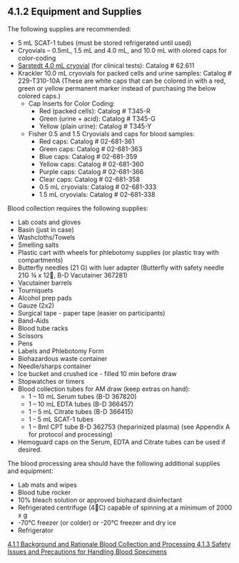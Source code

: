 ## 4.1.2 Equipment and Supplies

The following supplies are recommended:

 * 5 mL SCAT-1 tubes (must be stored refrigerated until used) 
 * Cryovials – 0.5mL, 1.5 mL and 4.0 mL, and 10.0 mL with olored caps for color-coding
 * <u>Sarstedt 4.0 mL cryovial</u> (for clinical tests):  Catalog # 62.611
 * Krackler 10.0 mL cryovials for packed cells and urine samples:  Catalog # 229-T310-10A (These are white caps that can be colored in with a red, green or yellow permanent marker instead of purchasing the below colored caps.)
   * Cap Inserts for Color Coding:
     * Red (packed cells): Catalog # T345-R
	 * Green (urine + acid): Catalog # T345-G
	 * Yellow (plain urine): Catalog # T345-Y
   * Fisher 0.5 and 1.5 Cryovials and caps for blood samples:
	 * Red caps: Catalog # 02-681-361
	 * Green caps: Catalog # 02-681-363
	 * Blue caps: Catalog # 02-681-359
	 * Yellow caps: Catalog # 02-681-360
     * Purple caps: Catalog #  02-681-366
	 * Clear caps: Catalog #  02-681-358
	 * 0.5 mL cryovials: Catalog # 02-681-333
	 * 1.5 mL cryovials: Catalog # 02-681-338

Blood collection requires the following supplies:

 * Lab coats and gloves
 * Basin (just in case)
 * Washcloths/Towels
 * Smelling salts
 * Plastic cart with wheels for phlebotomy supplies (or plastic tray with compartments)
 * Butterfly needles (21 G) with luer adapter (Butterfly with safety needle 21G ¾ x 12, 
B-D Vacutainer 367281)
 * Vacutainer barrels
 * Tourniquets
 * Alcohol prep pads
 * Gauze (2x2)
 * Surgical tape - paper tape (easier on participants)
 * Band-Aids
 * Blood tube racks
 * Scissors
 * Pens
 * Labels and Phlebotomy Form
 * Biohazardous waste container
 * Needle/sharps container
 * Ice bucket and crushed ice - filled 10 min before draw
 * Stopwatches or timers
 * Blood collection tubes for AM draw (keep extras on hand):
	 * 1 – 10 mL Serum tubes (B-D 367820)  
	 * 1 – 10 mL EDTA tubes (B-D 366457)  
	 * 1 – 5 mL Citrate tubes (B-D 366415)
	 * 1 - 5 mL SCAT-1 tubes	
	 * 1 – 8ml CPT tube B-D 362753 (heparinized plasma) (see Appendix A for protocol and processing)
 * Hemoguard caps on the Serum, EDTA and Citrate tubes can be used if desired.   

The blood processing area should have the following additional supplies and equipment:

 * Lab mats and wipes
 * Blood tube rocker
 * 10% bleach solution or approved biohazard disinfectant
 * Refrigerated centrifuge (4C) capable of spinning at a minimum of 2000 x g
 * -70°C freezer (or colder) or -20°C freezer and dry ice
 * Refrigerator 


<div class="center">
<div class="btn-group">
  <a href=":pages_path:/manuals/blood-collection-processing/4-01-01-background-and-rationale.md" class="btn btn-default">
    <span class="glyphicon glyphicon-chevron-left"></span>
    4.1.1 Background and Rationale
  </a>

  <a href=":pages_path:/manuals/blood-collection-processing" class="btn btn-default">
    <span class="glyphicon glyphicon-chevron-up"></span>
    Blood Collection and Processing
  </a>

  <a href=":pages_path:/manuals/blood-collection-processing/4-01-03-safety-issues-and-precautions.md" class="btn btn-success">
    4.1.3 Safety Issues and Precautions for Handling Blood Specimens
    <span class="glyphicon glyphicon-chevron-right"></span>
  </a>
</div>
</div>